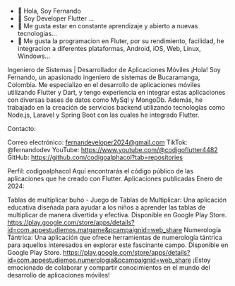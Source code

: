 - 👋 Hola, Soy Fernando
- 👀 Soy Developer Flutter ...
- 🌱 Me gusta estar en constante aprendizaje y abierto a nuevas tecnologias...
- 💞️ Me gusta la programacion en Fluter, por su rendimiento, facilidad, he integracion a diferentes plataformas, Android, iOS, Web, Linux, Windows...

Ingeniero de Sistemas | Desarrollador de Aplicaciones Móviles
¡Hola! Soy Fernando, un apasionado ingeniero de sistemas de Bucaramanga, Colombia. Me especializo en el desarrollo de aplicaciones móviles utilizando Flutter y Dart, y tengo experiencia en integrar estas aplicaciones con diversas bases de datos como MySql y MongoDb. Además, he trabajado en la creación de servicios backend utilizando tecnologías como Node.js, Laravel y Spring Boot con las cuales he integrado Flutter.

Contacto:

Correo electrónico: fernandeveloper2024@gmail.com
TikTok: @fernandodev
YouTube: https://www.youtube.com/@codigoflutter4482
GitHub: https://github.com/codigoalphacol?tab=repositories

Perfil: codigoalphacol
Aquí encontrarás el código público de las aplicaciones que he creado con Flutter.
Aplicaciones publicadas Enero de 2024:

Tablas de multiplicar buho - Juego de Tablas de Multiplicar: Una aplicación educativa diseñada para ayudar a los niños a aprender las tablas de multiplicar de manera divertida y efectiva. Disponible en Google Play Store.
https://play.google.com/store/apps/details?id=com.appestudiemos.matgame&pcampaignid=web_share
Numerología Tántrica: Una aplicación que ofrece herramientas de numerología tántrica para aquellos interesados en explorar este fascinante campo. Disponible en Google Play Store.
https://play.google.com/store/apps/details?id=com.appestudiemos.numerologia&pcampaignid=web_share
¡Estoy emocionado de colaborar y compartir conocimientos en el mundo del desarrollo de aplicaciones móviles!

